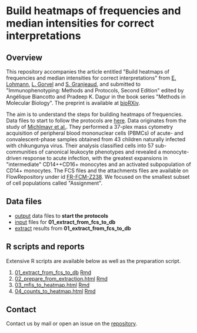 # Build heatmaps of frequencies and median intensities for correct interpretations

## Overview

This repository accompanies the article entitled "Build heatmaps of frequencies and median intensities for correct interpretations" from [E. Lohmann](https://orcid.org/0000-0002-3230-8363), [L. Gorvel](https://orcid.org/0000-0001-7526-261X) and [S. Granjeaud](https://orcid.org/0000-0001-9245-1535), and submitted to "Immunophenotyping: Methods and Protocols, Second Edition" edited by Angélique Biancotto and Pradeep K. Dagur in the book series "Methods in Molecular Biology". The preprint is available at [bioRXiv]().

The aim is to understand the steps for building heatmaps of frequencies. Data files to start to follow the protocols are [here](output). Data originates from the study of [Michlmayr et al.](https://www.embopress.org/doi/full/10.15252/msb.20177862). They performed a 37-plex mass cytometry acquisition of peripheral blood mononuclear cells (PBMCs) of acute- and convalescent-phase samples obtained from 43 children naturally infected with chikungunya virus. Their analysis classified cells into 57 sub-communities of canonical leukocyte phenotypes and revealed a monocyte-driven response to acute infection, with the greatest expansions in "intermediate" CD14++CD16+ monocytes and an activated subpopulation of CD14+ monocytes. The FCS files and the attachments files are available on FlowRepository under id [FR-FCM-Z238](https://flowrepository.org/id/FR-FCM-Z238). We focused on the smallest subset of cell populations called "Assignment".


## Data files

* [output](https://github.com/i-cyto/build-heatmaps-imp2/tree/main/output) data files to __start the protocols__
* [input](https://github.com/i-cyto/build-heatmaps-imp2/tree/main/input) files for __01_extract_from_fcs_to_db__
* [extract](https://github.com/i-cyto/build-heatmaps-imp2/tree/main/extract) results from __01_extract_from_fcs_to_db__


## R scripts and reports

Extensive R scripts are available below as well as the preparation script.

1. [01_extract_from_fcs_to_db](01_extract_from_fcs_to_db.html) [Rmd](01_extract_from_fcs_to_db.Rmd)
2. [02_prepare_from_extraction.html](02_prepare_from_extraction.html) [Rmd](02_prepare_from_extraction.Rmd)
3. [03_mfis_to_heatmap.html](03_mfis_to_heatmap.html) [Rmd](03_mfis_to_heatmap.Rmd)
4. [04_counts_to_heatmap.html](04_counts_to_heatmap.html) [Rmd](04_counts_to_heatmap.Rmd)


## Contact

Contact us by mail or open an issue on the [repository](https://github.com/i-cyto/build-heatmaps-imp2/).
